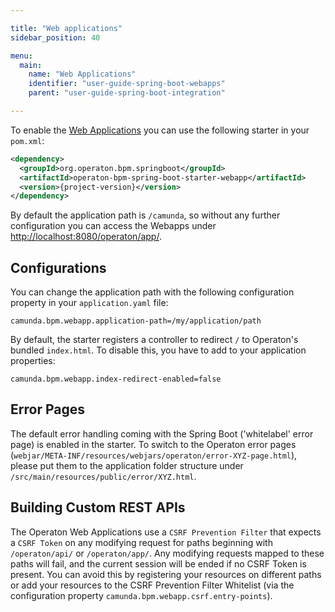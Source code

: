 ```yaml
---

title: "Web applications"
sidebar_position: 40

menu:
  main:
    name: "Web Applications"
    identifier: "user-guide-spring-boot-webapps"
    parent: "user-guide-spring-boot-integration"

---
```


To enable the [Web Applications](/webapps/index.md) you can use the following starter in your `pom.xml`:

```xml
<dependency>
  <groupId>org.operaton.bpm.springboot</groupId>
  <artifactId>operaton-bpm-spring-boot-starter-webapp</artifactId>
  <version>{project-version}</version>
</dependency>
```

By default the application path is `/camunda`, so without any further configuration you can access
the Webapps under [http://localhost:8080/operaton/app/](http://localhost:8080/operaton/app/).

## Configurations

You can change the application path with the following configuration property in your `application.yaml` file:
```properties
camunda.bpm.webapp.application-path=/my/application/path
```

By default, the starter registers a controller to redirect `/` to Operaton's bundled `index.html`.
To disable this, you have to add to your application properties:
```properties
camunda.bpm.webapp.index-redirect-enabled=false
```

## Error Pages

The default error handling coming with the Spring Boot ('whitelabel' error page) is enabled in the starter. To switch to the Operaton error pages (`webjar/META-INF/resources/webjars/operaton/error-XYZ-page.html`), please put them to the application folder structure under `/src/main/resources/public/error/XYZ.html`.

## Building Custom REST APIs

The Operaton Web Applications use a `CSRF Prevention Filter` that expects a `CSRF Token` on any
modifying request for paths beginning with `/operaton/api/` or `/operaton/app/`. Any modifying requests
mapped to these paths will fail, and the current session will be ended if no CSRF Token is present.
You can avoid this by registering your resources on different paths or add your resources to the
CSRF Prevention Filter Whitelist (via the configuration property `camunda.bpm.webapp.csrf.entry-points`).